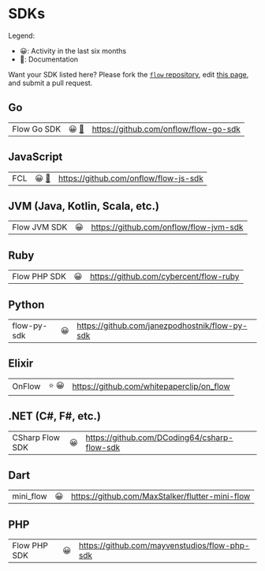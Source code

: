 # SDKs

Legend:

- 😀: Activity in the last six months
- 📘: Documentation

Want your SDK listed here? Please fork the [`flow` repository](https://github.com/onflow/flow), edit [this page](https://github.com/onflow/flow/blob/master/docs/content/sdks.md), and submit a pull request.

## Go

||||
|-|-:|-|
| Flow Go SDK | 😀 [📘](/flow-go-sdk) | https://github.com/onflow/flow-go-sdk |

## JavaScript

||||
|-|-:|-|
| FCL | 😀 [📘](/flow-js-sdk) | https://github.com/onflow/flow-js-sdk |

## JVM (Java, Kotlin, Scala, etc.)

||||
|-|-:|-|
| Flow JVM SDK | 😀 | https://github.com/onflow/flow-jvm-sdk |

## Ruby

||||
|-|-:|-|
| Flow PHP SDK | 😀 | https://github.com/cybercent/flow-ruby |

## Python

||||
|-|-:|-|
| flow-py-sdk | 😀 |  https://github.com/janezpodhostnik/flow-py-sdk |

## Elixir

||||
|-|-:|-|
| OnFlow | ⭐️ 😀 | https://github.com/whitepaperclip/on_flow |

## .NET (C#, F#, etc.)

||||
|-|-:|-|
| CSharp Flow SDK | 😀 | https://github.com/DCoding64/csharp-flow-sdk |

## Dart

||||
|-|-:|-|
| mini_flow | 😀 | https://github.com/MaxStalker/flutter-mini-flow |

## PHP

||||
|-|-:|-|
| Flow PHP SDK | 😀 | https://github.com/mayvenstudios/flow-php-sdk |
